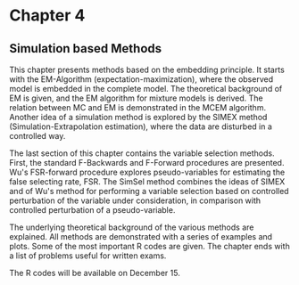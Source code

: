 # Chapter 4
## Simulation based Methods

This chapter presents methods based on the embedding principle. It starts with the EM-Algorithm (expectation-maximization), where the observed model is embedded in the complete model. The theoretical background of EM is given, and the EM algorithm for mixture models is derived. The relation between MC and EM is demonstrated in the MCEM algorithm. Another idea of a simulation method is explored by the SIMEX method (Simulation-Extrapolation estimation), where the data are disturbed in a controlled way.

The last section of this chapter contains the variable selection methods. First, the standard F-Backwards and F-Forward procedures are presented. Wu's FSR-forward procedure explores pseudo-variables for estimating the false selecting rate, FSR. The SimSel method combines the ideas of SIMEX and of Wu's method for performing a variable selection based on controlled perturbation of the variable under consideration, in comparison with controlled perturbation of a pseudo-variable.

The underlying theoretical background of the various methods are explained. All methods are demonstrated with a series of examples and plots. Some of the most important R codes are given. The chapter ends with a list of problems useful for written exams.

The R codes will be available on December 15. 
